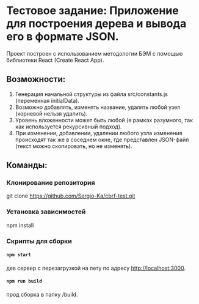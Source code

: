 # Тестовое задание: Приложение для построения дерева и вывода его в формате JSON.

Проект построен с использованием методологии БЭМ с помощью библиотеки React (Create React App).

## Возможности:
  1. Генерация начальной структуры из файла src/constants.js (переменная initialData).
  2. Возможно добавлять, изменять название, удалять любой узел (корневой нельзя удалить).
  3. Уровень вложенности может быть любой (в рамках разумного, так как используется рекурсивный подход).
  4. При изменении, добавлении, удалении любого узла изменения происходят так же в соседнем окне, где представлен JSON-файл (текст можно скопировать, но не изменять).

## Команды:

### Клонирование репозитория

git clone https://github.com/Sergio-Ka/cbrf-test.git

### Установка зависимостей

npm install

### Скрипты для сборки

#### `npm start`

дев сервер с перезагрузкой на лету по адресу [http://localhost:3000](http://localhost:3000).

#### `npm run build`

прод сборка в папку /build.